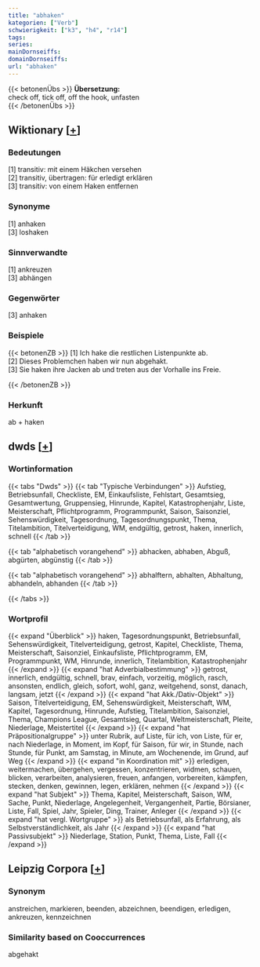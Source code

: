 ```yaml
---
title: "abhaken"
kategorien: ["Verb"]
schwierigkeit: ["k3", "h4", "r14"]
tags:
series:
mainDornseiffs:
domainDornseiffs:
url: "abhaken"
---
```


{{< betonenÜbs >}}
**Übersetzung:**  
check off, tick off, off the hook, unfasten  
{{< /betonenÜbs >}}

## Wiktionary [[+](https://de.wiktionary.org/wiki/abhaken)]

### Bedeutungen
[1] transitiv: mit einem Häkchen versehen  
[2] transitiv, übertragen: für erledigt erklären  
[3] transitiv: von einem Haken entfernen  

### Synonyme
[1] anhaken  
[3] loshaken  

### Sinnverwandte
[1] ankreuzen  
[3] abhängen  

### Gegenwörter
[3] anhaken  

### Beispiele
{{< betonenZB >}}
[1] Ich hake die restlichen Listenpunkte ab.  
[2] Dieses Problemchen haben wir nun abgehakt.  
[3] Sie haken ihre Jacken ab und treten aus der Vorhalle ins Freie.  

{{< /betonenZB >}}
### Herkunft
ab + haken  



## dwds [[+](https://www.dwds.de/wb/abhaken)]

### Wortinformation
{{< tabs "Dwds" >}}
{{< tab "Typische Verbindungen" >}}
Aufstieg, Betriebsunfall, Checkliste, EM, Einkaufsliste, Fehlstart, Gesamtsieg, Gesamtwertung, Gruppensieg, Hinrunde, Kapitel, Katastrophenjahr, Liste, Meisterschaft, Pflichtprogramm, Programmpunkt, Saison, Saisonziel, Sehenswürdigkeit, Tagesordnung, Tagesordnungspunkt, Thema, Titelambition, Titelverteidigung, WM, endgültig, getrost, haken, innerlich, schnell
{{< /tab >}}

{{< tab "alphabetisch vorangehend" >}}
abhacken, abhaben, Abguß, abgürten, abgünstig
{{< /tab >}}

{{< tab "alphabetisch vorangehend" >}}
abhalftern, abhalten, Abhaltung, abhandeln, abhanden
{{< /tab >}}

{{< /tabs >}}

### Wortprofil
{{< expand "Überblick" >}} haken, Tagesordnungspunkt, Betriebsunfall, Sehenswürdigkeit, Titelverteidigung, getrost, Kapitel, Checkliste, Thema, Meisterschaft, Saisonziel, Einkaufsliste, Pflichtprogramm, EM, Programmpunkt, WM, Hinrunde, innerlich, Titelambition, Katastrophenjahr {{< /expand >}}
{{< expand "hat Adverbialbestimmung" >}} getrost, innerlich, endgültig, schnell, brav, einfach, vorzeitig, möglich, rasch, ansonsten, endlich, gleich, sofort, wohl, ganz, weitgehend, sonst, danach, langsam, jetzt {{< /expand >}}
{{< expand "hat Akk./Dativ-Objekt" >}} Saison, Titelverteidigung, EM, Sehenswürdigkeit, Meisterschaft, WM, Kapitel, Tagesordnung, Hinrunde, Aufstieg, Titelambition, Saisonziel, Thema, Champions League, Gesamtsieg, Quartal, Weltmeisterschaft, Pleite, Niederlage, Meistertitel {{< /expand >}}
{{< expand "hat Präpositionalgruppe" >}} unter Rubrik, auf Liste, für ich, von Liste, für er, nach Niederlage, in Moment, im Kopf, für Saison, für wir, in Stunde, nach Stunde, für Punkt, am Samstag, in Minute, am Wochenende, im Grund, auf Weg {{< /expand >}}
{{< expand "in Koordination mit" >}} erledigen, weitermachen, übergehen, vergessen, konzentrieren, widmen, schauen, blicken, verarbeiten, analysieren, freuen, anfangen, vorbereiten, kämpfen, stecken, denken, gewinnen, legen, erklären, nehmen {{< /expand >}}
{{< expand "hat Subjekt" >}} Thema, Kapitel, Meisterschaft, Saison, WM, Sache, Punkt, Niederlage, Angelegenheit, Vergangenheit, Partie, Börsianer, Liste, Fall, Spiel, Jahr, Spieler, Ding, Trainer, Anleger {{< /expand >}}
{{< expand "hat vergl. Wortgruppe" >}} als Betriebsunfall, als Erfahrung, als Selbstverständlichkeit, als Jahr {{< /expand >}}
{{< expand "hat Passivsubjekt" >}} Niederlage, Station, Punkt, Thema, Liste, Fall {{< /expand >}}

## Leipzig Corpora [[+](https://corpora.uni-leipzig.de/en/res?word=abhaken&corpusId=deu_newscrawl-public_2018)]


### Synonym
anstreichen, markieren, beenden, abzeichnen, beendigen, erledigen, ankreuzen, kennzeichnen


### Similarity based on Cooccurrences
abgehakt

